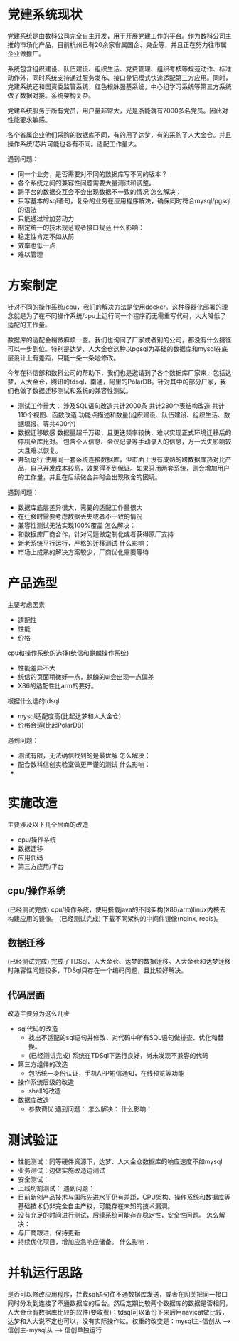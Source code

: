 
# 党建系统现状

党建系统是由数科公司完全自主开发，用于开展党建工作的平台。作为数科公司主推的市场化产品，目前杭州已有20余家省属国企、央企等，并且正在努力往市属企业做推广。

系统包含组织建设、队伍建设、组织生活、党费管理、组织考核等规范动作、标准动作外，同时系统支持通过服务发布、接口登记模式快速适配第三方应用。同时，党建系统还和国资委监管系统，红色根脉强基系统，中心组学习系统等第三方系统做了数据对接。系统架构复杂。

党建系统服务于所有党员，用户量非常大，光是浙能就有7000多名党员。因此对性能要求敏感。

各个省属企业他们采购的数据库不同，有的用了达梦，有的采购了人大金仓。并且操作系统/芯片可能也各有不同。适配工作量大。

遇到问题：
- 同一个业务，是否需要对不同的数据库写不同的版本？
- 各个系统之间的兼容性问题需要大量测试和调整。
- 跨平台的数据交互会不会出现数据不一致的情况
怎么解决：
- 只写基本的sql语句，复杂的业务在应用程序解决，确保同时符合mysql/pgsql的语法
- 只能通过增加劳动力
- 制定统一的技术规范或者接口规范
什么影响：
- 稳定性肯定不如从前
- 效率也低一点
- 难以管理

# 方案制定
针对不同的操作系统/cpu，我们的解决方法是使用docker。这种容器化部署的理念就是为了在不同操作系统/cpu上运行同一个程序而无需重写代码，大大降低了适配的工作量。

数据库的适配会稍微麻烦一些。我们也询问了厂家或者别的公司，都没有什么捷径可以一步到位。特别是达梦、人大金仓这种以pgsql为基础的数据库和mysql在底层设计上有差距，只能一条一条地修改。

今年在科信部和数科公司的帮助下，我们也是邀请到了各个数据库厂家来，包括达梦，人大金仓，腾讯的tdsql，南通，阿里的PolarDB。针对其中的部分厂家，我们也做了数据迁移测试和系统的兼容性测试。

- 测试工作量大：
	涉及SQL语句改造共计2000条
	共计280个表结构改造
	共计110个视图、函数改造
	功能点描述和数量(组织建设、队伍建设、组织生活、数据填报、等共400个)
- 数据迁移敏感
	数据量超千万级，且更迭频率较快，难以实现正式环境迁移后的停机全库比对。
	包含个人信息、会议记录等手动录入的信息，万一丢失影响较大且难以恢复。
- 并轨运行
	使用同一套系统连接数据库，但市面上没有成熟的跨数据库热对比产品，自己开发成本较高，效果得不到保证。如果采用两套系统，则会增加用户的工作量，并且在后续做合并时会出现取舍的困境。


遇到问题：
- 数据库底层差异很大，需要的适配工作量很大
- 在迁移时需要考虑数据丢失或者不一致的情况
- 兼容性测试无法实现100%覆盖
怎么解决：
 - 和数据库厂商合作，针对问题做定制化或者获得原厂支持
 - 新老系统平行运行，严格的迁移测试
什么影响：
- 市场上成熟的解决方案较少，厂商优化需要等待

# 产品选型
主要考虑因素
- 适配性
- 性能
- 价格

cpu和操作系统的选择(统信和麒麟操作系统)
- 性能差异不大
- 统信的页面稍微好一点，麒麟的ui会出现一点偏差
- X86的适配性比arm的要好。

根据什么选的tdsql
- mysql适配度高(比起达梦和人大金仓)
- 价格合适(比起PolarDB)


遇到问题：
- 测试有限，无法确信找到的是最优解
怎么解决：
- 配合数科信创实验室做更严谨的测试
什么影响：
- 
# 实施改造
主要涉及以下几个层面的改造
- cpu/操作系统
- 数据迁移
- 应用代码
- 第三方应用/平台
## cpu/操作系统
(已经测试完成) cpu/操作系统，使用搭载java的不同架构(X86/arm)linux内核去构建应用的镜像。
(已经测试完成) 下载不同架构的中间件镜像(nginx, redis)。

## 数据迁移
(已经测试完成) 完成了TDSql、人大金仓、达梦的数据迁移。人大金仓和达梦迁移时兼容性问题较多，TDSql只存在一个编码问题，且比较好解决。

## 代码层面
改造主要分为这么几步
- sql代码的改造
	- 找出不适配的sql语句并修改，对代码中所有SQL语句做排查、优化和替换。
	- (已经测试完成) 系统在TDSql下运行良好，尚未发现不兼容的代码
- 第三方组件的改造
	- 包括统一身份认证，手机APP短信通知，在线预览等功能
- 操作系统层级的改造
	- shell的改造
- 数据库改造
	- 参数调优
遇到问题：
怎么解决：
什么影响：
# 测试验证
- 性能测试：同等硬件资源下，达梦、人大金仓数据库的响应速度不如mysql
- 业务测试：边做实施改造边测试
- 安全测试：
- 上线切割测试：
遇到问题：
- 目前新创产品技术与国际先进水平仍有差距，CPU架构、操作系统和数据库等基础技术仍非完全自主产权，可能存在未知的技术漏洞。
- 没有充足的时间进行测试，后续系统可能存在稳定性，安全性问题。
怎么解决：
- 与厂商跟进，保持更新
- 持续优化项目，增加应急响应储备。
什么影响：


# 并轨运行思路
是否可以修改应用程序，拦截sql语句往不通数据库发送，或者在网关把同一接口同时分发到连接了不通数据库的后台。然后定期比较两个数据库的数据是否相同，人大金仓有数据库比较的软件(要收费)；tdsql可以备份下来后用navicat做比较，达梦和人大说不定也可以，没有实际操作过。权重的改变是：mysql主-信创从 --> 信创主-mysql从 --> 信创单独运行
